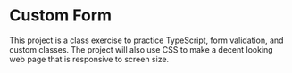# Custom Form

This project is a class exercise to practice TypeScript, form validation, and custom classes. The project will also use CSS to make a decent looking web page that is responsive to screen size.